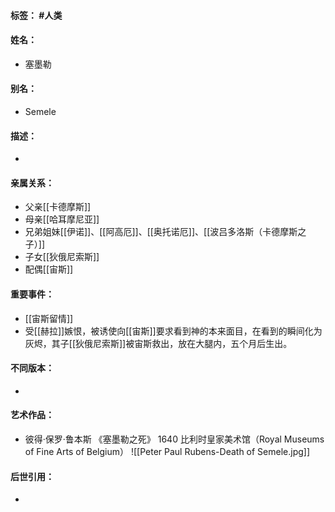 #### 标签： #人类
#### 姓名：
- 塞墨勒
#### 别名：
- Semele
#### 描述：
- 
#### 亲属关系：
- 父亲[[卡德摩斯]]
- 母亲[[哈耳摩尼亚]]
- 兄弟姐妹[[伊诺]]、[[阿高厄]]、[[奥托诺厄]]、[[波吕多洛斯（卡德摩斯之子）]]
- 子女[[狄俄尼索斯]]
- 配偶[[宙斯]]
#### 重要事件：
- [[宙斯留情]]
- 受[[赫拉]]嫉恨，被诱使向[[宙斯]]要求看到神的本来面目，在看到的瞬间化为灰烬，其子[[狄俄尼索斯]]被宙斯救出，放在大腿内，五个月后生出。
#### 不同版本：
- 
#### 艺术作品：
- 彼得·保罗·鲁本斯 《塞墨勒之死》 1640 比利时皇家美术馆（Royal Museums of Fine Arts of Belgium）
![[Peter Paul Rubens-Death of Semele.jpg]]
#### 后世引用：
- 